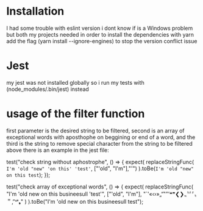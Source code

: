 # Installation
I had some trouble with eslint version i dont know if is a Windows problem but both my projects needed in order to install the dependencies with yarn add the flag (yarn install --ignore-engines) to stop the version conflict issue

# Jest
my jest was not installed globally so i run my tests with (node_modules/.bin/jest) instead

# usage of the filter function

first parameter is the desired string to be filtered, second is an array of exceptional words with aposthophe on beggining
 or end of a word, and the third is the string to remove special character from the string to be filtered
above there is an example in the jest file: 

test("check string without aphostrophe", () => {
  expect(
    replaceStringFunc(
      `I'm 'old "new" 'on this' 'test'`,
      ["'old", "I'm"],"'")
  ).toBe(`I'm 'old "new" on this test`);
});

test("check array of exceptional words", () => {
  expect(
    replaceStringFunc(
      "I'm 'old new on this busineesull 'test'",
      ["'old", "I'm"],
      "`'«‹›»„“‟”’❝❞❮❯⹂〝〞〞〟＂‚‘‛❛❜❟"
    )
  ).toBe("I'm 'old new on this busineesull test");
